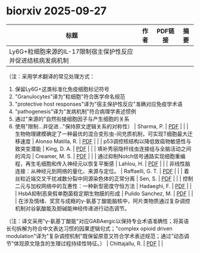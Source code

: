 # biorxiv 2025-09-27

| 标题 | 作者 | PDF链接 |  摘要 |
|------|------|--------|------|
| Ly6G+粒细胞来源的IL-17限制宿主保护性反应并促进结核病发病机制

（注：采用学术翻译的常见处理方式：
1. 保留Ly6G+这类标准化免疫细胞标记符号
2. "Granulocytes"译为"粒细胞"符合医学命名规范
3. "protective host responses"译为"宿主保护性反应"准确对应免疫学术语
4. "pathogenesis"译为"发病机制"符合病理学表述惯例
5. 通过"来源的"自然衔接细胞因子与产生细胞的关系
6. 使用"限制...并促进..."保持原文逻辑关系的对称性） | Sharma, P. | [PDF](https://doi.org/10.1101/2023.10.05.561061) |  |
| 生物物理建模确定了一种最优的混合变形虫-间充质机制，可实现T细胞最大迁移速度 | Alonso Matilla, R. | [PDF](https://doi.org/10.1101/2023.10.29.564655) |  |
| p53调控核结构以降低致癌物敏感性与致突变潜能 | King, D. A. | [PDF](https://doi.org/10.1101/2024.09.14.613067) |  |
| 填补秀丽隐杆线虫连接组与全脑活动之间的鸿沟 | Creamer, M. S. | [PDF](https://doi.org/10.1101/2024.09.22.614271) |  |
| 通过抑制Notch信号通路实现细胞重编程，再生毛细胞和传入神经元以恢复平衡感 | Lahlou, H. | [PDF](https://doi.org/10.1101/2024.10.02.616053) |  |
| 非线性脑连接：从神经元到网络的量化、来源与定位。 | Raffaelli, G. T. | [PDF](https://doi.org/10.1101/2024.11.17.623635) |  |
| 着丝粒近端交叉干扰减数分裂中同源染色体的正常分离 | Sen, S. | [PDF](https://doi.org/10.1101/2024.11.18.624114) |  |
| 控制二元与加权网络中的互惠性：一种新型密度守恒方法 | Hadaeghi, F. | [PDF](https://doi.org/10.1101/2024.11.24.625064) |  |
| HsbA抑制恶臭假单胞菌稳定期生物膜的形成 | Pulido Sanchez, M. | [PDF](https://doi.org/10.1101/2024.11.25.625174) |  |
| 在涉及情绪、奖赏与成瘾的γ-氨基丁酸能脑核中，阿片类物质通过复杂调控机制对谷氨酸能及胆碱能神经传递进行动态调节。

（注：译文采用"γ-氨基丁酸能"对应GABAergic以保持专业术语准确性；将英语长句拆解为符合中文表达习惯的因果逻辑句式；"complex opioid driven modulation"译为"复杂调控机制"既保留原意又符合学术表述规范；通过"动态调节"体现原文隐含的生理过程持续性特征。） | Chittajallu, R. | [PDF](https://doi.org/10.1101/2024.12.10.627344) |  |
